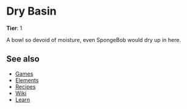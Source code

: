 # Dry Basin

**Tier**: 1

A bowl so devoid of moisture, even SpongeBob would dry up in here.

## See also

* [Games](/wiki/games)
* [Elements](/wiki/elements)
* [Recipes](/wiki/recipes)
* [Wiki](/wiki/index)
* [Learn](/learn/index)